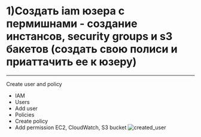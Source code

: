# 1)Создать iam юзера с пермишнами - создание инстансов, security groups и s3 бакетов (создать свою полиси и приаттачить ее к юзеру)
***
Create user and policy 
* IAM
* Users
* Add user
* Policies
* Create policy
* Add permission EC2, CloudWatch, S3 bucket
![created_user](https://user-images.githubusercontent.com/61979170/109503673-9a339480-7aab-11eb-99a7-607cf019d1c1.jpg)